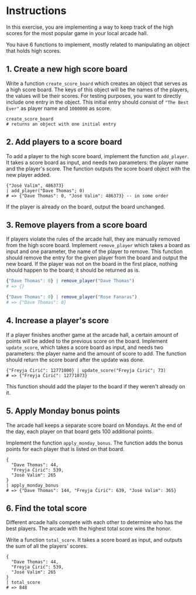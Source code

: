 # Instructions

In this exercise, you are implementing a way to keep track of the high scores for the most popular game in your local arcade hall.

You have 6 functions to implement, mostly related to manipulating an object that holds high scores.

## 1. Create a new high score board

Write a function `create_score_board` which creates an object that serves as a high score board.
The keys of this object will be the names of the players, the values will be their scores.
For testing purposes, you want to directly include one entry in the object.
This initial entry should consist of `"The Best Ever"` as player name and `1000000` as score.

```jq
create_score_board
# returns an object with one initial entry
```

## 2. Add players to a score board

To add a player to the high score board, implement the function `add_player`.
It takes a score board as input, and needs two parameters: the player name and the player's score.
The function outputs the score board object with the new player added.

```jq
{"José Valim", 486373}
| add_player("Dave Thomas"; 0)
# => {"Dave Thomas": 0, "José Valim": 486373} -- in some order
```

If the player is already on the board, output the board unchanged.

## 3. Remove players from a score board

If players violate the rules of the arcade hall, they are manually removed from the high score board.
Implement `remove_player` which takes a board as input and one parameter, the name of the player to remove.
This function should remove the entry for the given player from the board and output the new board.
If the player was not on the board in the first place, nothing should happen to the board; it should be returned as is.

```q
{"Dave Thomas": 0} | remove_player("Dave Thomas")
# => {}

{"Dave Thomas": 0} | remove_player("Rose Fanaras")
# => {"Dave Thomas": 0}
```

## 4. Increase a player's score

If a player finishes another game at the arcade hall, a certain amount of points will be added to the previous score on the board.
Implement `update_score`, which takes a score board as input, and needs two parameters: the player name and the amount of score to add.
The function should return the score board after the update was done.

```jq
{"Freyja Ćirić": 12771000} | update_score("Freyja Ćirić"; 73)
# => {"Freyja Ćirić": 12771073}
```

This function should add the player to the board if they weren't already on it.

## 5. Apply Monday bonus points

The arcade hall keeps a separate score board on Mondays.
At the end of the day, each player on that board gets 100 additional points.

Implement the function `apply_monday_bonus`.
The function adds the bonus points for each player that is listed on that board.

```jq
{
  "Dave Thomas": 44,
  "Freyja Ćirić": 539,
  "José Valim": 265
}
| apply_monday_bonus
# => {"Dave Thomas": 144, "Freyja Ćirić": 639, "José Valim": 365}
```

## 6. Find the total score

Different arcade halls compete with each other to determine who has the best players.
The arcade with the highest total score wins the honor.

Write a function `total_score`.
It takes a score board as input, and outputs the sum of all the players' scores.

```jq
{
  "Dave Thomas": 44,
  "Freyja Ćirić": 539,
  "José Valim": 265
}
| total_score
# => 848
```
